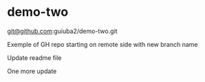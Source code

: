 # demo-two
git@github.com:guiuba2/demo-two.git

Exemple of GH repo starting on remote side with new branch name 

Update readme file

One more update